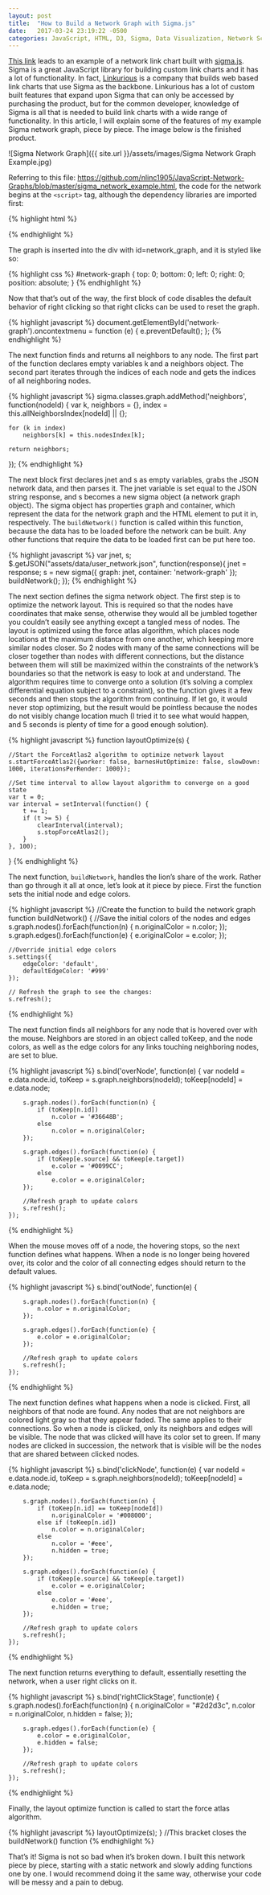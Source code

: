 ```yaml
---
layout: post
title:  "How to Build a Network Graph with Sigma.js"
date:   2017-03-24 23:19:22 -0500
categories: JavaScript, HTML, D3, Sigma, Data Visualization, Network Science
---
```

[This link](https://github.com/nlinc1905/JavaScript-Network-Graphs) leads to an example of a network link chart built with [sigma.js](http://sigmajs.org/).  Sigma is a great JavaScript library for building custom link charts and it has a lot of functionality.  In fact, [Linkurious](http://linkurio.us/) is a company that builds web based link charts that use Sigma as the backbone.  Linkurious has a lot of custom built features that expand upon Sigma that can only be accessed by purchasing the product, but for the common developer, knowledge of Sigma is all that is needed to build link charts with a wide range of functionality.  In this article, I will explain some of the features of my example Sigma network graph, piece by piece.  The image below is the finished product.

![Sigma Network Graph]({{ site.url }}/assets/images/Sigma Network Graph Example.jpg)

Referring to this file: <https://github.com/nlinc1905/JavaScript-Network-Graphs/blob/master/sigma_network_example.html>, the code for the network begins at the `<script>` tag, although the dependency libraries are imported first:  

{% highlight html %}
<script src="assets/js/sigma.min.js"></script>
<script src="assets/js/sigma.parsers.json.min.js"></script>
<script src="assets/js/sigma.forceAtlas2.worker.js"></script>
<script src="assets/js/sigma.forceAtlas2.supervisor.js"></script>
<script src="assets/js/sigma.pathfinding.astar.js"></script>
<script src="http://code.jquery.com/jquery-1.9.1.js"></script>
{% endhighlight %}

The graph is inserted into the div with id=network_graph, and it is styled like so:

{% highlight css %}
#network-graph {
	top: 0;
	bottom: 0;
	left: 0;
	right: 0;
	position: absolute;
}
{% endhighlight %}

Now that that’s out of the way, the first block of code disables the default behavior of right clicking so that right clicks can be used to reset the graph.

{% highlight javascript %}
document.getElementById('network-graph').oncontextmenu = function (e) {
    e.preventDefault();
};
{% endhighlight %}

The next function finds and returns all neighbors to any node.  The first part of the function declares empty variables k and a neighbors object.  The second part iterates through the indices of each node and gets the indices of all neighboring nodes.  

{% highlight javascript %}
sigma.classes.graph.addMethod('neighbors', function(nodeId) {
	var k,
		neighbors = {},
		index = this.allNeighborsIndex[nodeId] || {};

	for (k in index)
		neighbors[k] = this.nodesIndex[k];

	return neighbors;
});
{% endhighlight %}

The next block first declares jnet and s as empty variables, grabs the JSON network data, and then parses it.  The jnet variable is set equal to the JSON string response, and s becomes a new sigma object (a network graph object).  The sigma object has properties graph and container, which represent the data for the network graph and the HTML element to put it in, respectively.  The `buildNetwork()` function is called within this function, because the data has to be loaded before the network can be built.  Any other functions that require the data to be loaded first can be put here too.

{% highlight javascript %}
var jnet, s;
$.getJSON("assets/data/user_network.json", function(response){
		jnet = response;
		s = new sigma({
			graph: jnet,
			container: 'network-graph'
	   });
	   buildNetwork();
});
{% endhighlight %}

The next section defines the sigma network object.  The first step is to optimize the network layout.  This is required so that the nodes have coordinates that make sense, otherwise they would all be jumbled together you couldn’t easily see anything except a tangled mess of nodes.  The layout is optimized using the force atlas algorithm, which places node locations at the maximum distance from one another, which keeping more similar nodes closer.  So 2 nodes with many of the same connections will be closer together than nodes with different connections, but the distance between them will still be maximized within the constraints of the network’s boundaries so that the network is easy to look at and understand.  The algorithm requires time to converge onto a solution (it’s solving a complex differential equation subject to a constraint), so the function gives it a few seconds and then stops the algorithm from continuing.  If let go, it would never stop optimizing, but the result would be pointless because the nodes do not visibly change location much (I tried it to see what would happen, and 5 seconds is plenty of time for a good enough solution).  

{% highlight javascript %}
function layoutOptimize(s) {
	
	//Start the ForceAtlas2 algorithm to optimize network layout
	s.startForceAtlas2({worker: false, barnesHutOptimize: false, slowDown: 1000, iterationsPerRender: 1000});
	
	//Set time interval to allow layout algorithm to converge on a good state
	var t = 0;
	var interval = setInterval(function() {
		t += 1;
		if (t >= 5) {
			clearInterval(interval);
			s.stopForceAtlas2();
		}
	}, 100);
}
{% endhighlight %}

The next function, `buildNetwork`, handles the lion’s share of the work.  Rather than go through it all at once, let’s look at it piece by piece.  First the function sets the initial node and edge colors.

{% highlight javascript %}
//Create the function to build the network graph
function buildNetwork() {
	//Save the initial colors of the nodes and edges
	s.graph.nodes().forEach(function(n) {
		n.originalColor = n.color;
	});
	s.graph.edges().forEach(function(e) {
		e.originalColor = e.color;
	});
	
	//Override initial edge colors
	s.settings({
		edgeColor: 'default',
		defaultEdgeColor: '#999'
	});
	
	// Refresh the graph to see the changes:
	s.refresh();
{% endhighlight %}

The next function finds all neighbors for any node that is hovered over with the mouse.  Neighbors are stored in an object called toKeep, and the node colors, as well as the edge colors for any links touching neighboring nodes, are set to blue.  

{% highlight javascript %}
	s.bind('overNode', function(e) {
		var nodeId = e.data.node.id,
			toKeep = s.graph.neighbors(nodeId);
			toKeep[nodeId] = e.data.node;
			
		s.graph.nodes().forEach(function(n) {
			if (toKeep[n.id])
				n.color = '#36648B';
			else
				n.color = n.originalColor;
		});

		s.graph.edges().forEach(function(e) {
			if (toKeep[e.source] && toKeep[e.target])
				e.color = '#0099CC';
			else
				e.color = e.originalColor;
		});
		
		//Refresh graph to update colors
		s.refresh();
	});
{% endhighlight %}

When the mouse moves off of a node, the hovering stops, so the next function defines what happens.  When a node is no longer being hovered over, its color and the color of all connecting edges should return to the default values.

{% highlight javascript %}
	s.bind('outNode', function(e) {
	
		s.graph.nodes().forEach(function(n) {
			n.color = n.originalColor;
		});
		
		s.graph.edges().forEach(function(e) {
			e.color = e.originalColor;
		});
		
		//Refresh graph to update colors
		s.refresh();
	});
{% endhighlight %}

The next function defines what happens when a node is clicked.  First, all neighbors of that node are found.  Any nodes that are not neighbors are colored light gray so that they appear faded.  The same applies to their connections.  So when a node is clicked, only its neighbors and edges will be visible.  The node that was clicked will have its color set to green.  If many nodes are clicked in succession, the network that is visible will be the nodes that are shared between clicked nodes.

{% highlight javascript %}
	s.bind('clickNode', function(e) {
		var nodeId = e.data.node.id,
			toKeep = s.graph.neighbors(nodeId);
			toKeep[nodeId] = e.data.node;

		s.graph.nodes().forEach(function(n) {
			if (toKeep[n.id] == toKeep[nodeId])
				n.originalColor = '#008000';
			else if (toKeep[n.id])
				n.color = n.originalColor;
			else
				n.color = '#eee',
				n.hidden = true;
		});

		s.graph.edges().forEach(function(e) {
			if (toKeep[e.source] && toKeep[e.target])
				e.color = e.originalColor;
			else
				e.color = '#eee',
				e.hidden = true;
		});

		//Refresh graph to update colors
		s.refresh();
	});
{% endhighlight %}

The next function returns everything to default, essentially resetting the network, when a user right clicks on it.

{% highlight javascript %}
	s.bind('rightClickStage', function(e) {
		s.graph.nodes().forEach(function(n) {
			n.originalColor = "#2d2d3c",
			n.color = n.originalColor,
			n.hidden = false;
		});

		s.graph.edges().forEach(function(e) {
			e.color = e.originalColor,
			e.hidden = false;
		});

		//Refresh graph to update colors
		s.refresh();
	});
{% endhighlight %}
	
Finally, the layout optimize function is called to start the force atlas algorithm.

{% highlight javascript %}
	layoutOptimize(s);
}  //This bracket closes the buildNetwork() function
{% endhighlight %}

That’s it!  Sigma is not so bad when it’s broken down.  I built this network piece by piece, starting with a static network and slowly adding functions one by one.  I would recommend doing it the same way, otherwise your code will be messy and a pain to debug.  